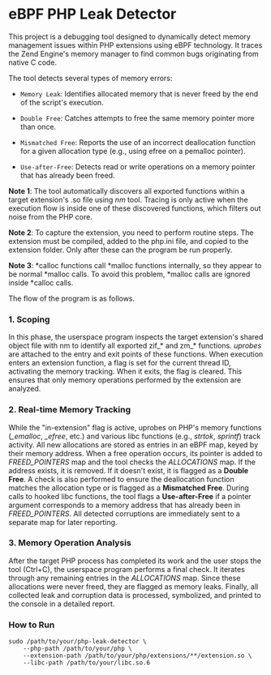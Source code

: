 
# eBPF PHP Leak Detector

This project is a debugging tool designed to dynamically detect memory management issues within PHP extensions using eBPF technology. It traces the Zend Engine's memory manager to find common bugs originating from native C code.

The tool detects several types of memory errors:

- ```Memory Leak```: Identifies allocated memory that is never freed by the end of the script's execution.

- ```Double Free```: Catches attempts to free the same memory pointer more than once.

- ```Mismatched Free```: Reports the use of an incorrect deallocation function for a given allocation type (e.g., using efree on a pemalloc pointer).

- ```Use-after-Free```: Detects read or write operations on a memory pointer that has already been freed. 

**Note 1**: The tool automatically discovers all exported functions within a target extension's .so file using _nm_ tool. Tracing is only active when the execution flow is inside one of these discovered functions, which filters out noise from the PHP core.

**Note 2**: To capture the extension, you need to perform routine steps. The extension must be compiled, added to the php.ini file, and copied to the extension folder. Only after these can the program be run properly.

**Note 3**: *calloc functions call *malloc functions internally, so they appear to be normal *malloc calls. To avoid this problem, *malloc calls are ignored inside *calloc calls.

The flow of the program is as follows.

### 1. Scoping

In this phase, the userspace program inspects the target extension's shared object file with nm to identify all exported zif_* and zm_* functions. _uprobes_ are attached to the entry and exit points of these functions. When execution enters an extension function, a flag is set for the current thread ID, activating the memory tracking. When it exits, the flag is cleared. This ensures that only memory operations performed by the extension are analyzed.

### 2. Real-time Memory Tracking

While the "in-extension" flag is active, uprobes on PHP's memory functions (*_emalloc*, *_efree*, etc.) and various libc functions (e.g., *strtok*, *sprintf*) track activity.  All new allocations are stored as entries in an eBPF map, keyed by their memory address. When a free operation occurs, its pointer is added to *FREED_POINTERS* map and the tool checks the *ALLOCATIONS* map. If the address exists, it is removed. If it doesn't exist, it is flagged as a **Double Free**. A check is also performed to ensure the deallocation function matches the allocation type or is flagged as a **Mismatched Free**. During calls to hooked libc functions, the tool flags a **Use-after-Free** if a pointer argument corresponds to a memory address that has already been in *FREED_POINTERS*. All detected corruptions are immediately sent to a separate map for later reporting.

### 3. Memory Operation Analysis

After the target PHP process has completed its work and the user stops the tool (Ctrl+C), the userspace program performs a final check. It iterates through any remaining entries in the *ALLOCATIONS* map. Since these allocations were never freed, they are flagged as memory leaks. Finally, all collected leak and corruption data is processed, symbolized, and printed to the console in a detailed report.

### How to Run

```
sudo /path/to/your/php-leak-detector \
    --php-path /path/to/your/php \
    --extension-path /path/to/your/php/extensions/**/extension.so \
    --libc-path /path/to/your/libc.so.6

```